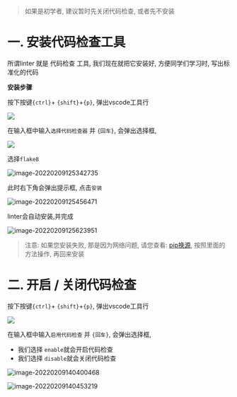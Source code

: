 >  如果是初学者, 建议暂时先关闭代码检查, 或者先不安装

# 一. 安装代码检查工具

所谓linter 就是 代码检查 工具, 我们现在就把它安装好, 方便同学们学习时, 写出标准化的代码

**安装步骤**

按下按键`{ctrl}`+ `{shift}`+`{p}`, 弹出vscode工具行

![](https://img.xbtx666.cn/blogs/image-20220209125139345.png)

在输入框中输入`选择代码检查器` 并 `{回车}`, 会弹出选择框, 

![](https://img.xbtx666.cn/blogs/image-20220209130315028.png)

选择`flake8`

![image-20220209125342735](https://img.xbtx666.cn/blogs/image-20220209125342735.png)

此时右下角会弹出提示框, 点击`安装`

![image-20220209125456471](https://img.xbtx666.cn/blogs/image-20220209125456471.png)

linter会自动安装,并完成

![image-20220209125623951](https://img.xbtx666.cn/blogs/image-20220209125623951.png)

> 注意: 如果您安装失败, 那是因为网络问题,  请您查看: [pip换源](https://xbtx666.cn/35), 按照里面的方法操作, 再回来安装

# 二. 开启 / 关闭代码检查

按下按键`{ctrl}`+ `{shift}`+`{p}`, 弹出vscode工具行

![](https://img.xbtx666.cn/blogs/image-20220209125139345.png)

在输入框中输入`启用代码检查` 并 `{回车}`, 会弹出选择框,  

- 我们选择 `enable`就会开启代码检查
- 我们选择 `disable`就会关闭代码检查

![image-20220209140400468](https://img.xbtx666.cn/blogs/image-20220209140400468.png)

![image-20220209140453219](https://img.xbtx666.cn/blogs/image-20220209140453219.png)